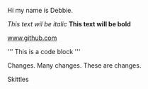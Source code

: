 Hi my name is Debbie.

*This text wil be italic*
**This text will be bold**

www.github.com

'''
This is a code block
'''


Changes. Many changes. These are changes. 


Skittles